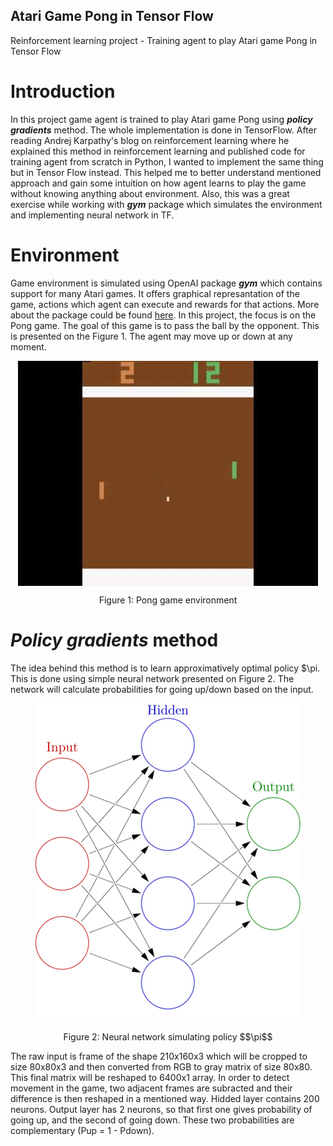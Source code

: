 ## Atari Game Pong in Tensor Flow

Reinforcement learning project - Training agent to play Atari game Pong in Tensor Flow

# Introduction

In this project game agent is trained to play Atari game Pong using ***policy gradients*** method. The whole implementation is done in TensorFlow. After reading Andrej Karpathy's blog on reinforcement learning where he explained this method in reinforcement learning and published code for training agent from scratch in Python, I wanted to implement the same thing but in Tensor Flow instead. This helped me to better understand mentioned approach and gain some intuition on how agent learns to play the game without knowing anything about environment. Also, this was a great exercise while working with ***gym*** package which simulates the environment and implementing neural network in TF.

# Environment

Game environment is simulated using OpenAI package ***gym*** which contains support for many Atari games. It offers graphical represantation of the game, actions which agent can execute and rewards for that actions. More about the package could be found [here](https://gym.openai.com). 
In this project, the focus is on the Pong game. The goal of this game is to pass the ball by the opponent. This is presented on the Figure 1. The agent may move up or down at any moment. 

<p align="center">
<img style="float: center;margin:0 auto; " align="center" src="./images/hqdefault.jpg">   
<div align="center">
Figure 1: Pong game environment
</div>
</p>

# *Policy gradients* method

The idea behind this method is to learn approximatively optimal policy $\pi. This is done using simple neural network presented on Figure 2. The network will calculate probabilities for going up/down based on the input. 

<p align="center">
<img style="float: center;margin:0 auto; " align="center" src="./images/nn.png">   
<div align="center">
Figure 2: Neural network simulating policy $$\pi$$
</div>
</p>

The raw input is frame of the shape 210x160x3 which will be cropped to size 80x80x3 and then converted from RGB to gray matrix of size 80x80. This final matrix will be reshaped to 6400x1 array. In order to detect movement in the game, two adjacent frames are subracted and their difference is then reshaped in a mentioned way. Hidded layer contains 200 neurons. Output layer has 2 neurons, so that first one gives probability of going up, and the second of going down. These two probabilities are complementary (Pup = 1 - Pdown). 






